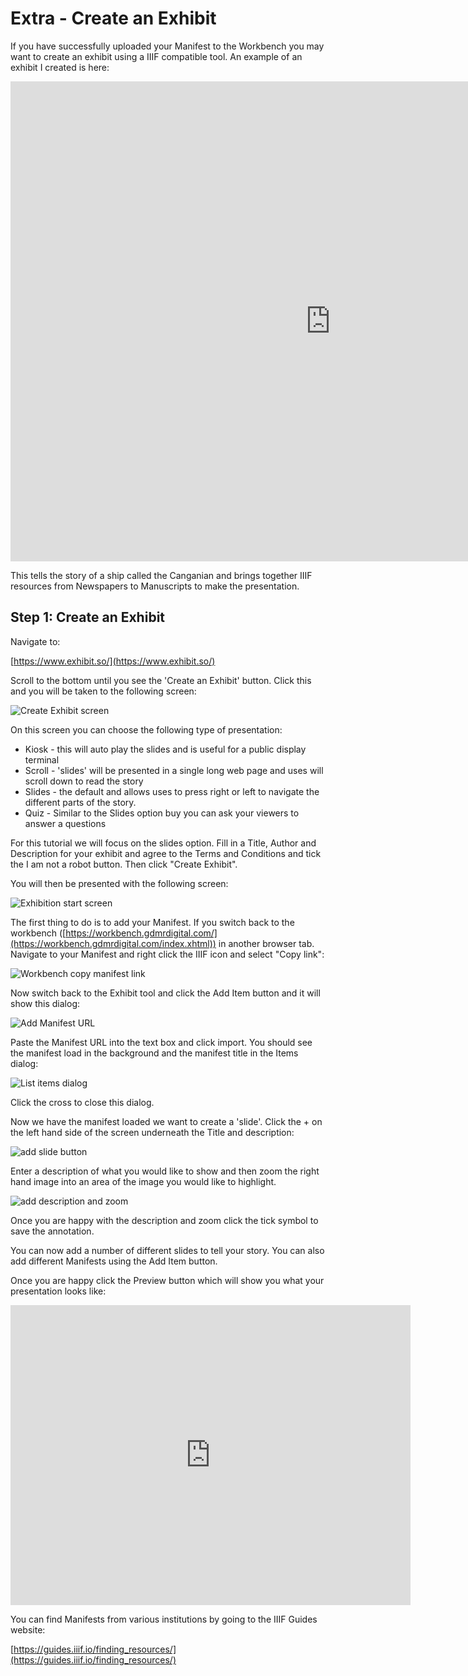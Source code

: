 # Extra - Create an Exhibit

If you have successfully uploaded your Manifest to the Workbench you may want to create an exhibit using a IIIF compatible tool. An example of an exhibit I created is here:

<iframe src="https://exhibit.so/exhibits/vjxZwSD0sgKKzQhU4r7i?embedded=true" width="1024" height="768" allowfullscreen frameborder="0"></iframe>

This tells the story of a ship called the Canganian and brings together IIIF resources from Newspapers to Manuscripts to make the presentation. 

## Step 1: Create an Exhibit

Navigate to:

[https://www.exhibit.so/](https://www.exhibit.so/)

Scroll to the bottom until you see the 'Create an Exhibit' button. Click this and you will be taken to the following screen:

![Create Exhibit screen](img/create.png)

On this screen you can choose the following type of presentation:

 * Kiosk - this will auto play the slides and is useful for a public display terminal
 * Scroll - 'slides' will be presented in a single long web page and uses will scroll down to read the story
 * Slides - the default and allows uses to press right or left to navigate the different parts of the story. 
 * Quiz - Similar to the Slides option buy you can ask your viewers to answer a questions

For this tutorial we will focus on the slides option. Fill in a Title, Author and Description for your exhibit and agree to the Terms and Conditions and tick the I am not a robot button. Then click "Create Exhibit". 

You will then be presented with the following screen:

![Exhibition start screen](img/start.png)

The first thing to do is to add your Manifest. If you switch back to the workbench ([https://workbench.gdmrdigital.com/](https://workbench.gdmrdigital.com/index.xhtml)) in another browser tab. Navigate to your Manifest and right click the IIIF icon and select "Copy link":

![Workbench copy manifest link](img/workbench.png)

Now switch back to the Exhibit tool and click the Add Item button and it will show this dialog:

![Add Manifest URL](img/add_item.png)

Paste the Manifest URL into the text box and click import. You should see the manifest load in the background and the manifest title in the Items dialog:

![List items dialog](img/list_items.png)

Click the cross to close this dialog.

Now we have the manifest loaded we want to create a 'slide'. Click the + on the left hand side of the screen underneath the Title and description:

![add slide button](img/add_anno.png)

Enter a description of what you would like to show and then zoom the right hand image into an area of the image you would like to highlight. 

![add description and zoom](img/zoom.png)

Once you are happy with the description and zoom click the tick symbol to save the annotation. 

You can now add a number of different slides to tell your story. You can also add different Manifests using the Add Item button.

Once you are happy click the Preview button which will show you what your presentation looks like:

<iframe src="https://www.exhibit.so/exhibits/CJkH4G1vIncsNAtMKXYC?embedded=true" width="640" height="480" allowfullscreen allow="autoplay" frameborder="0"></iframe>

You can find Manifests from various institutions by going to the IIIF Guides website:

[https://guides.iiif.io/finding_resources/](https://guides.iiif.io/finding_resources/)
